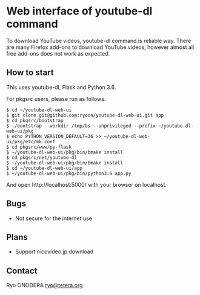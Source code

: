 # Web interface of youtube-dl command

To download YouTube videos, youtube-dl command is reliable way.
There are many Firefox add-ons to download YouTube videos,
however almost all free add-ons does not work as expected.

## How to start
This uses youtube-dl, Flask and Python 3.6.

For pkgsrc users, please run as follows.

```
$ cd ~/youtube-dl-web-ui
$ git clone git@github.com:ryoon/youtube-dl-web-ui.git app
$ cd pkgsrc/bootstrap
$ ./bootstrap --workdir /tmp/bs --unprivileged --prefix ~/youtube-dl-web-ui/pkg
$ echo PYTHON_VERSION_DEFAULT=36 >> ~/youtube-dl-web-ui/pkg/etc/mk.conf
$ cd pkgsrc/www/py-flask
$ ~/youtube-dl-web-ui/pkg/bin/bmake install
$ cd pkgsrc/net/youtube-dl
$ ~/youtube-dl-web-ui/pkg/bin/bmake install
$ cd ~/youtube-dl-web-ui/app
$ ~/youtube-dl-web-ui/pkg/bin/python3.6 app.py
```

And open http://localhost:5000/ with your browser on localhost.

## Bugs
* Not secure for the internet use

## Plans
* Support nicovideo.jp download

## Contact
Ryo ONODERA <ryo@tetera.org>
